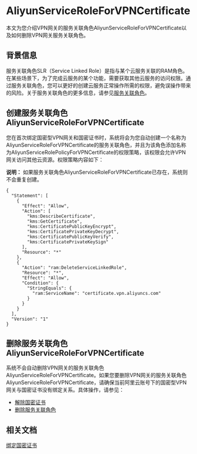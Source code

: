 # AliyunServiceRoleForVPNCertificate

本文为您介绍VPN网关的服务关联角色AliyunServiceRoleForVPNCertificate以及如何删除VPN网关服务关联角色。

## 背景信息

服务关联角色SLR（Service Linked Role）是指与某个云服务关联的RAM角色。在某些场景下，为了完成云服务的某个功能，需要获取其他云服务的访问权限。通过服务关联角色，您可以更好的创建云服务正常操作所需的权限，避免误操作带来的风险。关于服务关联角色的更多信息，请参见[服务关联角色](/cn.zh-CN/角色管理/服务关联角色.md)。

## 创建服务关联角色AliyunServiceRoleForVPNCertificate

您在首次绑定国密型VPN网关和国密证书时，系统将会为您自动创建一个名称为AliyunServiceRoleForVPNCertificate的服务关联角色，并且为该角色添加名称为AliyunServiceRolePolicyForVPNCertificate的权限策略，该权限会允许VPN网关访问其他云资源。权限策略内容如下：

**说明：** 如果服务关联角色AliyunServiceRoleForVPNCertificate已存在，系统则不会重复创建。

```
{
  "Statement": [
    {
      "Effect": "Allow",
      "Action": [
        "kms:DescribeCertificate",
        "kms:GetCertificate",
        "kms:CertificatePublicKeyEncrypt",
        "kms:CertificatePrivateKeyDecrypt",
        "kms:CertificatePublicKeyVerify",
        "kms:CertificatePrivateKeySign"
      ],
      "Resource": "*"
    },
    {
      "Action": "ram:DeleteServiceLinkedRole",
      "Resource": "*",
      "Effect": "Allow",
      "Condition": {
        "StringEquals": {
          "ram:ServiceName": "certificate.vpn.aliyuncs.com"
        }
      }
    }
  ],
  "Version": "1"
}
```

## 删除服务关联角色AliyunServiceRoleForVPNCertificate

系统不会自动删除VPN网关的服务关联角色AliyunServiceRoleForVPNCertificate。如果您要删除VPN网关的服务关联角色AliyunServiceRoleForVPNCertificate，请确保当前阿里云账号下的国密型VPN网关与国密证书没有绑定关系。具体操作，请参见：

-   [解除国密证书](/cn.zh-CN/用户指南/管理VPN网关/管理国密证书.md)
-   [删除服务关联角色](/cn.zh-CN/角色管理/服务关联角色.md)

## 相关文档

[绑定国密证书](/cn.zh-CN/用户指南/管理VPN网关/管理国密证书.md)

